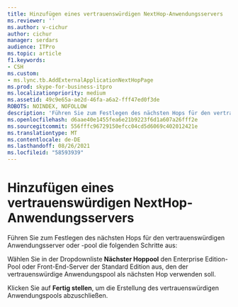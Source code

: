 ```yaml
---
title: Hinzufügen eines vertrauenswürdigen NextHop-Anwendungsservers
ms.reviewer: ''
ms.author: v-cichur
author: cichur
manager: serdars
audience: ITPro
ms.topic: article
f1.keywords:
- CSH
ms.custom:
- ms.lync.tb.AddExternalApplicationNextHopPage
ms.prod: skype-for-business-itpro
ms.localizationpriority: medium
ms.assetid: 49c9e65a-ae2d-46fa-a6a2-fff47ed0f3de
ROBOTS: NOINDEX, NOFOLLOW
description: 'Führen Sie zum Festlegen des nächsten Hops für den vertrauenswürdigen Anwendungsserver oder -pool die folgenden Schritte aus:'
ms.openlocfilehash: d6aae40e1455fea6e21b9223f6d1a607a26fff2e
ms.sourcegitcommit: 556fffc96729150efcc04cd5d6069c402012421e
ms.translationtype: MT
ms.contentlocale: de-DE
ms.lasthandoff: 08/26/2021
ms.locfileid: "58593939"
---
```

# <a name="add-nexthop-trusted-application-server"></a>Hinzufügen eines vertrauenswürdigen NextHop-Anwendungsservers
 
Führen Sie zum Festlegen des nächsten Hops für den vertrauenswürdigen Anwendungsserver oder -pool die folgenden Schritte aus:
  
Wählen Sie in der Dropdownliste **Nächster Hoppool** den Enterprise Edition-Pool oder Front-End-Server der Standard Edition aus, den der vertrauenswürdige Anwendungspool als nächsten Hop verwenden soll.
  
Klicken Sie auf **Fertig stellen**, um die Erstellung des vertrauenswürdigen Anwendungspools abzuschließen.
  

